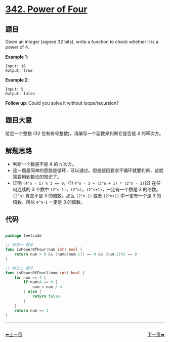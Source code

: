 # [342. Power of Four](https://leetcode.com/problems/power-of-four/)


## 题目

Given an integer (signed 32 bits), write a function to check whether it is a power of 4.

**Example 1**:

    Input: 16
    Output: true

**Example 2**:

    Input: 5
    Output: false

**Follow up**: Could you solve it without loops/recursion?

## 题目大意

给定一个整数 (32 位有符号整数)，请编写一个函数来判断它是否是 4 的幂次方。


## 解题思路

- 判断一个数是不是 4 的 n 次方。
- 这一题最简单的思路是循环，可以通过。但是题目要求不循环就要判断，这就需要用到数论的知识了。
- 证明 `(4^n - 1) % 3 == 0`，(1) `4^n - 1 = (2^n + 1) * (2^n - 1)`(2) 在任何连续的 3  个数中 `(2^n-1)`，`(2^n)`，`(2^n+1)`，一定有一个数是 3 的倍数。`(2^n)` 肯定不是 3 的倍数，那么 `(2^n-1)` 或者 `(2^n+1)` 中一定有一个是 3 的倍数。所以 `4^n-1` 一定是 3 的倍数。


## 代码

```go

package leetcode

// 解法一 数论
func isPowerOfFour(num int) bool {
	return num > 0 && (num&(num-1)) == 0 && (num-1)%3 == 0
}

// 解法二 循环
func isPowerOfFour1(num int) bool {
	for num >= 4 {
		if num%4 == 0 {
			num = num / 4
		} else {
			return false
		}
	}
	return num == 1
}

```


----------------------------------------------
<div style="display: flex;justify-content: space-between;align-items: center;">
<p><a href="https://books.halfrost.com/leetcode/ChapterFour/0300~0399/0338.Counting-Bits/">⬅️上一页</a></p>
<p><a href="https://books.halfrost.com/leetcode/ChapterFour/0300~0399/0343.Integer-Break/">下一页➡️</a></p>
</div>

